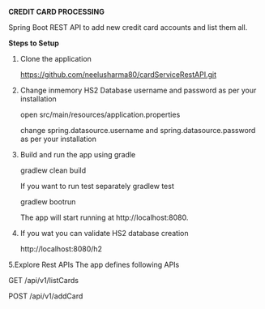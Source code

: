 
**CREDIT CARD PROCESSING**


Spring Boot REST API to add new credit card accounts and list them all.

**Steps to Setup**

1. Clone the application

   https://github.com/neelusharma80/cardServiceRestAPI.git

2. Change inmemory HS2 Database username and password as per your installation

   open src/main/resources/application.properties

   change spring.datasource.username and spring.datasource.password as per your installation
 
3. Build and run the app using gradle

    gradlew clean build

    If you want to run test separately
    gradlew test

   gradlew bootrun

   The app will start running at http://localhost:8080.

4. If you wat you can validate HS2 database creation

     http://localhost:8080/h2

5.Explore Rest APIs
   The app defines following APIs

   GET /api/v1/listCards

   POST /api/v1/addCard

